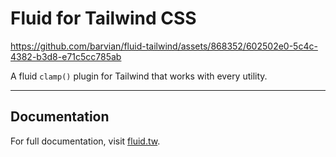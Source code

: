 # Fluid for Tailwind CSS

https://github.com/barvian/fluid-tailwind/assets/868352/602502e0-5c4c-4382-b3d8-e71c5cc785ab

A fluid `clamp()` plugin for Tailwind that works with every utility.

---

## Documentation

For full documentation, visit [fluid.tw](https://fluid.tw).
